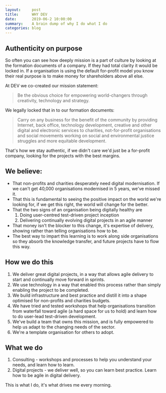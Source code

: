 ```yaml
---
layout:     post
title:      WHY DEV
date:       2019-06-2 10:00:00
summary:    A brain dump of why I do what I do
categories: blog
---
```


## Authenticity on purpose

So often you can see how deeply mission is a part of culture by looking at the formation documents of a company. If they had total clarity it would be locked in. If a organisation is using the default for-profit model you know their real purpose is to make money for shareholders above all else.

At DEV we co-created our mission statement:

> Be the obvious choice for empowering world-changers through creativity, technology and strategy.

We legally locked that in to our formation documents:

> Carry on any business for the benefit of the community by providing Internet, back office, technology development, creative and other digital and electronic services to charities, not-for-profit organisations and social movements working on social and environmental justice struggles and more equitable development.

That's how we stay authentic, if we didn't care we'd just be a for-profit company, looking for the projects with the best margins.

## We believe:
- That non-profits and charities desperately need digital modernisation. If we can't get 40,000 organisations modernised in 5 years, we've missed it.
- That this is fundamental to seeing the positive impact on the world we're looking for, if we get this right, the world will change for the better.
- That the two signs of an organisation being digitally healthy are
  1. Doing user-centred test-driven project inception
  2. Delivering continually evolving digital projects in an agile manner
- That money isn't the blocker to this change, it's expertise of delivery, showing rather than telling organisations how to be.
- The best way to impart this learning is to work along side organisations so they absorb the knowledge transfer, and future projects have to flow this way.

## How we do this
1. We deliver great digital projects, in a way that allows agile delivery to start and continually move forward in sprints.
2. We use technology in a way that enabled this process rather than simply enabling the project to be completed.
3. We build infrastructure and best practice and distill it into a shape optimised for non-profits and charities budgets.
4. We have tried and tested workshops that help organisations transition from waterfall toward agile (a hard space for us to hold) and learn how to do user-lead test-driven development.
5. We've build a team that owns this mission, and is fully empowered to help us adapt to the changing needs of the sector.
6. We're a template organisation for others to adopt.

## What we do
1. Consulting - workshops and processes to help you understand your needs, and learn how to learn.
2. Digital projects - we deliver well, so you can learn best practice. Learn how to be agile in digital delivery.

This is what I do, it's what drives me every morning.
